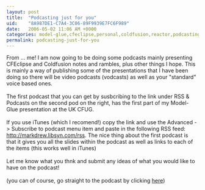 ```yaml
---
layout: post
title:  "Podcasting just for you"
uid:	"8A987DE1-C7A4-3C06-89F9939E7FC6F989"
date:   2006-05-02 11:06 AM +0000
categories: model-glue,cfeclipse,personal,coldfusion,reactor,podcasting
permalink: podcasting-just-for-you
---
```

From ... me! I am now going to be doing some podcasts mainly presenting CFEclipse and Coldfusion notes and rambles, plus other things I hope. This is mainly a way of publishing some of the presentations that I have been doing so there will be video podcasts (vodcasts) as well as your &quot;standard&quot; voice based ones.<br /><br />The first podcast that you can get by susbcribing to the link under RSS &amp; Podcasts on the second pod on the right, has the first part of my Model-Glue presentation at the UK CFUG.<br /><br />If you use iTunes (which I recomend!) copy the link and use the Advanced -&gt; Subscribe to podcast menu item and paste in the following RSS feed: <a href="http://markdrew.libsyn.com/rss" target="_blank">http://markdrew.libsyn.com/rss</a>. The nice thing about the first podcast is that it gives you all the slides within the podcast as well as links to each of the items (this works well in iTunes) <br /><br />Let me know what you thnk and submit any ideas of what you would like to have on the podcast!<br /><br />(you can of course, go straight to the podcast by clicking <a href="http://media.libsyn.com/media/markdrew/MG_ReactorPresentation_part01.m4a" target="_blank">here</a>)